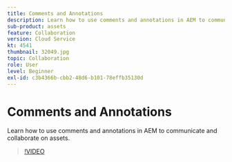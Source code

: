 ```yaml
---
title: Comments and Annotations
description: Learn how to use comments and annotations in AEM to communicate and collaborate on assets.
sub-product: assets
feature: Collaboration
version: Cloud Service
kt: 4541
thumbnail: 32049.jpg
topic: Collaboration
role: User
level: Beginner
exl-id: c3b4366b-cbb2-48d6-b101-78effb35130d
---
```

# Comments and Annotations

Learn how to use comments and annotations in AEM to communicate and collaborate on assets.

>[!VIDEO](https://video.tv.adobe.com/v/32049/?quality=12&learn=on&hidetitle=true)
